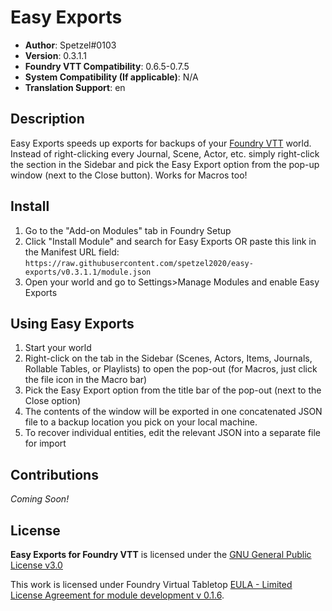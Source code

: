 # Easy Exports

* **Author**: Spetzel#0103
* **Version**: 0.3.1.1
* **Foundry VTT Compatibility**: 0.6.5-0.7.5
* **System Compatibility (If applicable)**: N/A
* **Translation Support**: en


## Description
Easy Exports speeds up exports for backups of your [Foundry VTT](https://foundryvtt.com/) world. Instead of right-clicking every Journal, Scene, Actor, etc. simply right-click the section in the Sidebar and pick the Easy Export option from the pop-up window (next to the Close button). Works for Macros too!

## Install

1. Go to the "Add-on Modules" tab in Foundry Setup
2. Click "Install Module" and search for Easy Exports OR paste this link in the Manifest URL field: `https://raw.githubusercontent.com/spetzel2020/easy-exports/v0.3.1.1/module.json`
3. Open your world and go to Settings>Manage Modules and enable Easy Exports

## Using Easy Exports
1. Start your world
2. Right-click on the tab in the Sidebar (Scenes, Actors, Items, Journals, Rollable Tables, or Playlists) to open the pop-out (for Macros, just click the file icon in the Macro bar)
3. Pick the Easy Export option from the title bar of the pop-out (next to the Close option)
4. The contents of the window will be exported in one concatenated JSON file to a backup location you pick on your local machine.
5. To recover individual entities, edit the relevant JSON into a separate file for import

## Contributions
*Coming Soon!*

## License
**Easy Exports for Foundry VTT** is licensed under the [GNU General Public License v3.0](https://github.com/opus1217easy-exports/blob/master/LICENSE)

This work is licensed under Foundry Virtual Tabletop [EULA - Limited License Agreement for module development v 0.1.6](http://foundryvtt.com/pages/license.html).
